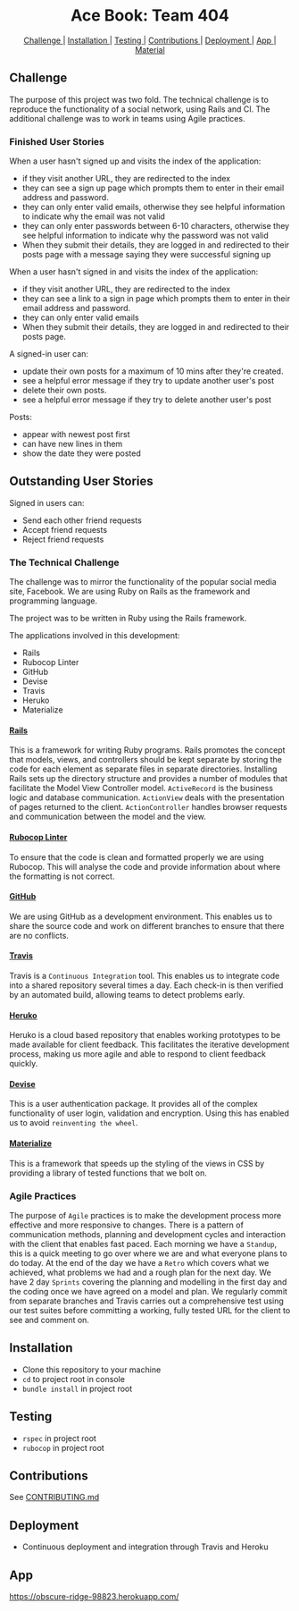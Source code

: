 <h1 align="center">Ace Book: Team 404</h1>
<p align="center">

<div align="center">    

[Challenge ](#challenge) |
[Installation ](#installation) |
[Testing ](#testing) |
[Contributions ](#contributions) |
[Deployment ](#deployment) |
[App ](#app) |
[Material ](#material)

</div>

## Challenge

The purpose of this project was two fold. The technical challenge is to reproduce the functionality of a social network, using Rails and CI. The additional challenge was to work in teams using Agile practices.

### Finished User Stories

When a user hasn't signed up and visits the index of the application:
- if they visit another URL, they are redirected to the index
- they can see a sign up page which prompts them to enter in their email address and password.
- they can only enter valid emails, otherwise they see helpful information to indicate why the email was not valid
- they can only enter passwords between 6-10 characters, otherwise they see helpful information to indicate why the password was not valid
- When they submit their details, they are logged in and redirected to their posts page with a message saying they were successful signing up

When a user hasn't signed in and visits the index of the application:
- if they visit another URL, they are redirected to the index
- they can see a link to a sign in page which prompts them to enter in their email address and password.
- they can only enter valid emails
- When they submit their details, they are logged in and redirected to their posts page.

A signed-in user can:
- update their own posts for a maximum of 10 mins after they're created.
- see a helpful error message if they try to update another user's post
- delete their own posts.
- see a helpful error message if they try to delete another user's post

Posts:
- appear with newest post first
- can have new lines in them
- show the date they were posted

## Outstanding User Stories

Signed in users can:
- Send each other friend requests
- Accept friend requests
- Reject friend requests 

### The Technical Challenge

The challenge was to mirror the functionality of the popular social media site, Facebook.
We are using Ruby on Rails as the framework and programming language.

The project was to be written in Ruby using the Rails framework.

The applications involved in this development:
* Rails
* Rubocop Linter
* GitHub
* Devise
* Travis
* Heruko
* Materialize


#### [Rails](https://guides.rubyonrails.org/)
This is a framework for writing Ruby programs. Rails promotes the concept that models, views, and controllers should be kept separate by storing the code for each element as separate files in separate directories. Installing Rails sets up the directory structure and provides a number of modules that facilitate the Model View Controller model. `ActiveRecord` is the business logic and database communication. `ActionView` deals with the presentation of pages returned to the client. `ActionController` handles browser requests and communication between the model and the view.

#### [Rubocop Linter](https://rubocop.readthedocs.io/en/latest/)
To ensure that the code is clean and formatted properly we are using Rubocop. This will analyse the code and provide information about where the formatting is not correct.

#### [GitHub](http://www.github.com)
We are using GitHub as a development environment. This enables us to share the source code and work on different branches to ensure that there are no conflicts.

#### [Travis](https://travis-ci.org/)
Travis is a `Continuous Integration` tool. This enables us to integrate code into a shared repository several times a day. Each check-in is then verified by an automated build, allowing teams to detect problems early.

#### [Heruko](https://www.heroku.com/)
Heruko is a cloud based repository that enables working prototypes to be made available for client feedback. This facilitates the iterative development process, making us more agile and able to respond to client feedback quickly.

#### [Devise](https://github.com/plataformatec/devise)
This is a user authentication package. It provides all of the complex functionality of user login, validation and encryption. Using this has enabled us to avoid `reinventing the wheel`.

#### [Materialize](http://materialize.labs.my/)
This is a framework that speeds up the styling of the views in CSS by providing a library of tested functions that we bolt on.

### Agile Practices

The purpose of `Agile` practices is to make the development process more effective and more responsive to changes. There is a pattern of communication methods, planning and development cycles and interaction with the client that enables fast paced. Each morning we have a `Standup`, this is a quick meeting to go over where we are and what everyone plans to do today. At the end of the day we have a `Retro` which covers what we achieved, what problems we had and a rough plan for the next day. We have 2 day `Sprints` covering the planning and modelling in the first day and the coding once we have agreed on a model and plan. We regularly commit from separate branches and Travis carries out a comprehensive test using our test suites before committing a working, fully tested URL for the client to see and comment on.

## Installation
 - Clone this repository to your machine
 - `cd` to project root in console
 - `bundle install` in project root

## Testing
 - `rspec` in project root
 - `rubocop` in project root

## Contributions

See [CONTRIBUTING.md](CONTRIBUTING.md)

## Deployment
 - Continuous deployment and integration through Travis and Heroku

## App
https://obscure-ridge-98823.herokuapp.com/

